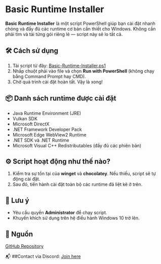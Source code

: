 # Basic Runtime Installer

**Basic Runtime Installer** là một script PowerShell giúp bạn cài đặt nhanh chóng và đầy đủ các runtime cơ bản cần thiết cho Windows. Không cần phải tìm và tải từng gói riêng lẻ — script này sẽ lo tất cả.


## 🛠️ Cách sử dụng

1. Tải script từ đây: [Basic-Runtime-Installer.ps1](https://github.com/CheemsGalaxy/Basic-Runtime-Installer/blob/main/Basic-Runtime-Installer.ps1)
2. Nhấp chuột phải vào file và chọn **Run with PowerShell** (không chạy bằng Command Prompt hay CMD).
3. Chờ quá trình cài đặt hoàn tất. Vậy là xong!


## 📦 Danh sách runtime được cài đặt

* Java Runtime Environment (JRE)
* Vulkan SDK
* Microsoft DirectX
* .NET Framework Developer Pack
* Microsoft Edge WebView2 Runtime
* .NET SDK và .NET Runtime
* Microsoft Visual C++ Redistributables (đầy đủ các phiên bản)


## ⚙️ Script hoạt động như thế nào?

1. Kiểm tra sự tồn tại của **winget** và **chocolatey**. Nếu thiếu, script sẽ tự động cài đặt.
2. Sau đó, tiến hành cài đặt toàn bộ các runtime đã liệt kê ở trên.


## 📌 Lưu ý

* Yêu cầu quyền **Administrator** để chạy script.
* Khuyến khích sử dụng trên hệ điều hành Windows 10 trở lên.


## 📁 Nguồn

[GitHub Repository](https://github.com/CheemsGalaxy/Basic-Runtime-Installer)


📬 ##Contact via Discord: [Join here](https://discord.gg/auFWQS3d)  
